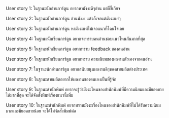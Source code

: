 User story 1: ในฐานะนักอ่านการ์ตูน อยากหามังงะดีๆอ่าน แต่ก็ขี้เกียจ

User story 2: ในฐานะนักอ่านการ์ตูน อ่านมังงะ แล้วก็เจอแต่มังงะแย่ๆ

User story 3: ในฐานะนักอ่านการ์ตูน หามังงะแต่ไม่เจอแนวที่โดนใจเลย

User story 4: ในฐานะนักเขียนการ์ตูน อยากจะทราบคนอ่านชอบแนวไหนกันมากที่สุด

User story 5: ในฐานะนักเขียนการ์ตูน อยากทราบ feedback ของคนอ่าน

User story 6: ในฐานะนักเขียนการ์ตูน อยากทราบ ความนิยมของผลงานตัวเองจากคนอ่าน

User story 7: ในฐานะนักอ่านการ์ตูน อยากสนับสนุนผลงานดีๆของสายผลิตต่างประเทศ

User story 8: ในฐานะสายผลิตอยากให้ผลงานของตนเองเป็นที่รู้จัก

User story 9: ในฐานะสำนักพิมพ์ อยากจะรู้ว่ามังงะไหนของสำนักพิมพ์ที่มีความนิยมและมียอดขายได้มากที่สุด จะได้จัดสั่งพิมพ์เรื่องแนวนี้เพิ่ม

User story 10: ในฐานะสำนักพิมพ์ อยากทราบมังงะเรื่องไหนของสำนักพิมพ์ที่ไม่ได้รับความนิยมมากและมียอดขายน้อย จะได้ไม่จัดสั่งพิมพ์ต่อ
